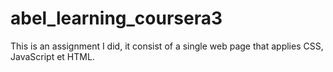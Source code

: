 # abel_learning_coursera3
This is an assignment I did, it consist of a single web page that applies CSS, JavaScript et HTML.

